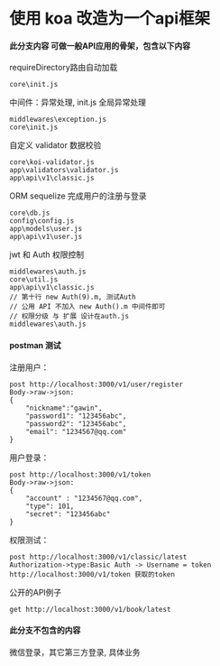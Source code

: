 #  使用 koa 改造为一个api框架

#### 此分支内容 可做一般API应用的骨架，包含以下内容

requireDirectory路由自动加载
```
core\init.js
```

中间件：异常处理, init.js 全局异常处理
```
middlewares\exception.js
core\init.js
```

自定义 validator 数据校验
```
core\koi-validator.js
app\validators\validator.js
app\api\v1\classic.js
```

ORM sequelize 
完成用户的注册与登录
```
core\db.js
config\config.js
app\models\user.js
app\api\v1\user.js
```

jwt 和 Auth 权限控制 
```
middlewares\auth.js
core\util.js
app\api\v1\classic.js 
// 第十行 new Auth(9).m, 测试Auth 
// 公用 API 不加入 new Auth().m 中间件即可
// 权限分级 与 扩展 设计在auth.js
middlewares\auth.js
```

#### postman 测试
注册用户：
```
post http://localhost:3000/v1/user/register
Body->raw->json:
{
	"nickname":"gawin",
	"password1": "123456abc",
	"password2": "123456abc",
	"email": "1234567@qq.com"
}
```
用户登录：
```
post http://localhost:3000/v1/token
Body->raw->json:
{
	"account" : "1234567@qq.com",
	"type": 101,
	"secret": "123456abc"
}
```
权限测试：
```
post http://localhost:3000/v1/classic/latest
Authorization->type:Basic Auth -> Username = token
http://localhost:3000/v1/token 获取的token
```

公开的API例子
```
get http://localhost:3000/v1/book/latest
```


#### 此分支不包含的内容
微信登录，其它第三方登录, 具体业务